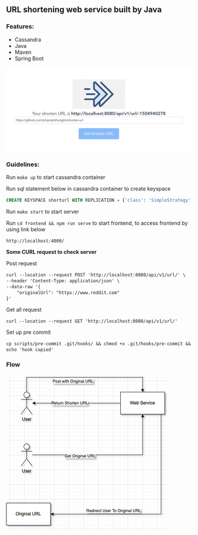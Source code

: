 ## URL shortening web service built by Java

### Features:

- Cassandra
- Java
- Maven
- Spring Boot

![Demo](./images/demo.png)
### Guidelines:

Run `make up` to start cassandra container

Run sql statement below in cassandra container to create keyspace
```sql
CREATE KEYSPACE shorturl WITH REPLICATION = {'class': 'SimpleStrategy', 'replication_factor': 1};
```

Run `make start` to start server

Run `cd frontend && npm run serve` to start frontend, to access frontend by using link below
```
http://localhost:4000/
```

**Some CURL request to check server**

Post request
```
curl --location --request POST 'http://localhost:8080/api/v1/url/' \
--header 'Content-Type: application/json' \
--data-raw '{
    "originalUrl": "https://www.reddit.com"
}'
```

Get all request
```
curl --location --request GET 'http://localhost:8080/api/v1/url/'
```

Set up pre commit
```
cp scripts/pre-commit .git/hooks/ && chmod +x .git/hooks/pre-commit && echo 'hook copied'
```

### Flow
![Flow](./images/diagram.jpg)
